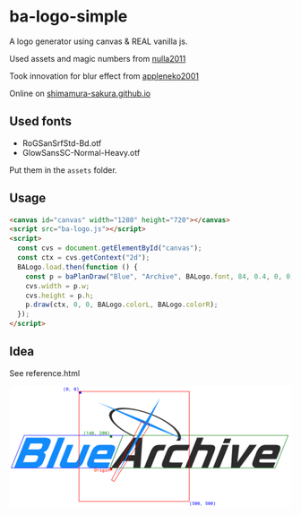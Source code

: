 # ba-logo-simple

A logo generator using canvas & REAL vanilla js.

Used assets and magic numbers from [nulla2011](https://github.com/nulla2011/Bluearchive-logo)

Took innovation for blur effect from [appleneko2001](https://github.com/appleneko2001/bluearchive-logo)

Online on [shimamura-sakura.github.io](https://shimamura-sakura.github.io/ba-logo/)

## Used fonts

- RoGSanSrfStd-Bd.otf
- GlowSansSC-Normal-Heavy.otf

Put them in the `assets` folder.

## Usage

```html
<canvas id="canvas" width="1280" height="720"></canvas>
<script src="ba-logo.js"></script>
<script>
  const cvs = document.getElementById("canvas");
  const ctx = cvs.getContext("2d");
  BALogo.load.then(function () {
    const p = baPlanDraw("Blue", "Archive", BALogo.font, 84, 0.4, 0, 0);
    cvs.width = p.w;
    cvs.height = p.h;
    p.draw(ctx, 0, 0, BALogo.colorL, BALogo.colorR);
  });
</script>
```

## Idea

See reference.html

![](reference.png)

